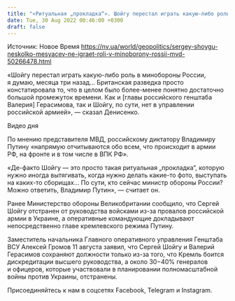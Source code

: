 ```yaml
---
title: "«Ритуальная „прокладка“». Шойгу перестал играть какую-либо роль в минобороны России три месяца назад — МВД"
date: Tue, 30 Aug 2022 00:46:00 +0300
draft: false
---
```

Источник: Новое Время https://nv.ua/world/geopolitics/sergey-shoygu-neskolko-mesyacev-ne-igraet-roli-v-minoborony-rossii-mvd-50266478.html


«Шойгу перестал играть какую-либо роль в минобороны России, я думаю, месяца три назад… Британская разведка просто констатировала то, что в целом было более-менее понятно достаточно большой промежуток времени. Как и [главы российского генштаба Валерия] Герасимова, так и Шойгу, по сути, нет в управлении российской армией», — сказал Денисенко.

 Видео дня   

По мнению представителя МВД, российскому диктатору Владимиру Путину «напрямую отчитываются обо всем, что происходит в армии РФ, на фронте и в том числе в ВПК РФ».

«Де-факто Шойгу — это просто такая ритуальная „прокладка“, которую нужно иногда вытягивать, когда нужно делать какие-то фото, выступать на каких-то сборищах… По сути, кто сейчас министр обороны России? Можно ответить, Владимир Путин», — считает он.

Ранее Министерство обороны Великобритании сообщило, что Сергей Шойгу отстранен от руководства войсками из-за провалов российской армии в Украине, а оперативные командующие докладывают непосредственно главе кремлевского режима Путину.

Заместитель начальника Главного оперативного управления Генштаба ВСУ Алексей Громов 11 августа заявил, что Сергей Шойгу и Валерий Герасимов сохраняют должности только из-за того, что Кремль боится дискредитации высшего руководства, а около 30−40% генералов и офицеров, которые участвовали в планировании полномасштабной войны против Украины, отстранены.

Присоединяйтесь к нам в соцсетях Facebook, Telegram и Instagram.
